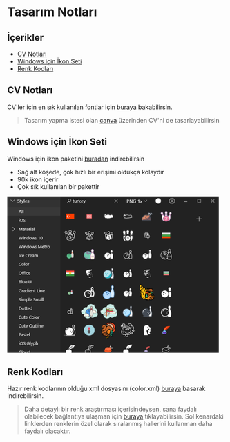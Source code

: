 # Tasarım Notları <!-- omit in toc -->

## İçerikler <!-- omit in toc -->

- [CV Notları](#cv-notlar%C4%B1)
- [Windows için İkon Seti](#windows-i%C3%A7in-i%CC%87kon-seti)
- [Renk Kodları](#renk-kodlar%C4%B1)

## CV Notları

CV'ler için en sık kullanılan fontlar için [buraya][Best and Worst Resume Fonts] bakabilirsin.

> Tasarım yapma istesi olan [canva][Canva] üzerinden CV'ni de tasarlayabilirsin

## Windows için İkon Seti

Windows için ikon paketini [buradan][Windows Icon Pack] indirebilirsin

- Sağ alt köşede, çok hızlı bir erişimi oldukça kolaydır
- 90k ikon içerir
- Çok sık kullanılan bir pakettir

![icon8](../res/icon8.png)

## Renk Kodları

Hazır renk kodlarının olduğu xml dosyasını (color.xml) [buraya][Colors.rar] basarak indirebilirsin.

> Daha detaylı bir renk araştırması içerisindeysen, sana faydalı olabilecek bağlantıya ulaşman için [buraya][Colors] tıklayabilirsin. Sol kenardaki linklerden renklerin özel olarak sıralanmış hallerini kullanman daha faydalı olacaktır.

[Best and Worst Resume Fonts]: https://www.canva.com/learn/resume-fonts/

[Windows Icon Pack]: https://icons8.com/app

[Colors.rar]: https://gelecegiyazanlar.turkcell.com.tr/sites/default/files/colors.rar
[Colors]: https://www.w3schools.com/colors/default.asp
[Canva]: https://www.canva.com/

